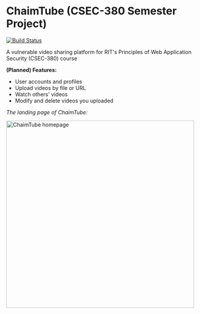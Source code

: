 # ChaimTube (CSEC-380 Semester Project)
[![Build Status](https://travis-ci.org/wwt9829/CSEC-380-Project.svg?branch=master)](https://travis-ci.org/wwt9829/CSEC-380-Project)

A vulnerable video sharing platform for RIT's Principles of Web Application Security (CSEC-380) course

**(Planned) Features:**
* User accounts and profiles
* Upload videos by file or URL
* Watch others' videos
* Modify and delete videos you uploaded

*The landing page of ChaimTube:*

<img src="https://raw.githubusercontent.com/wwt9829/CSEC-380-Project/master/documentation/homepage.png" alt="ChaimTube homepage" width="500"/>
